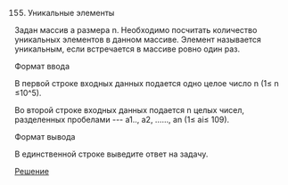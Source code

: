 155. Уникальные элементы

Задан массив a размера n. Необходимо посчитать количество уникальных элементов в данном массиве. Элемент называется уникальным, если встречается в массиве ровно один раз.

Формат ввода

В первой строке входных данных подается одно целое число n (1≤ n ≤10^5).

Во второй строке входных данных подается n целых чисел, разделенных пробелами --- a1.., a2, ……, an (1≤ ai≤ 109).

Формат вывода

В единственной строке выведите ответ на задачу.

[Решение](solutions/easy/155_Unique_elements/solution.py)
